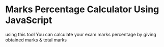 # Marks Percentage Calculator Using JavaScript

using this tool You can calculate your exam marks percentage by giving obtained marks & total marks
